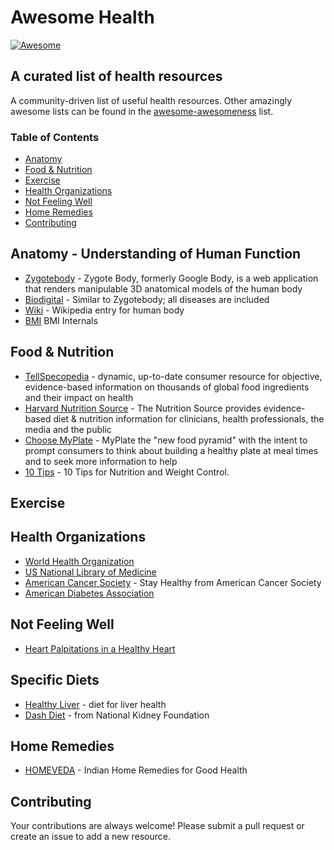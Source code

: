 # Awesome Health

[![Awesome](https://awesome.re/badge.svg)](https://awesome.re)

## A curated list of health resources

A community-driven list of useful health resources. Other amazingly awesome lists can be found in the [awesome-awesomeness](https://github.com/bayandin/awesome-awesomeness) list.

### Table of Contents

- [Anatomy](#anatomy)
- [Food & Nutrition](#food)
- [Exercise](#exercise)
- [Health Organizations](#health-organizations)
- [Not Feeling Well](#not-feeling-well)
- [Home Remedies](#home-remedies)
- [Contributing](#contributing)

## Anatomy - Understanding of Human Function

- [Zygotebody](http://zygotebody.com/) - Zygote Body, formerly Google Body, is a web application that renders manipulable 3D anatomical models of the human body
- [Biodigital](https://human.biodigital.com/index.html) - Similar to Zygotebody; all diseases are included
- [Wiki](http://en.wikipedia.org/wiki/Human_body) - Wikipedia entry for human body
- [BMI](http://blog.bodylabs.com/2015/01/29/visualizing-bmis-blind-spots/) BMI Internals

## Food & Nutrition

- [TellSpecopedia](http://www.tellspecopedia.com/) - dynamic, up-to-date consumer resource for objective, evidence-based information on thousands of global food ingredients and their impact on health
- [Harvard Nutrition Source](http://www.hsph.harvard.edu/nutritionsource/) - The Nutrition Source provides evidence-based diet & nutrition information for clinicians, health professionals, the media and the public
- [Choose MyPlate](http://www.choosemyplate.gov/) - MyPlate the "new food pyramid" with the intent to prompt consumers to think about building a healthy plate at meal times and to seek more information to help
- [10 Tips](http://www.choosemyplate.gov/healthy-eating-tips/ten-tips.html) - 10 Tips for Nutrition and Weight Control.

## Exercise

## Health Organizations

- [World Health Organization](http://www.who.int/en/)
- [US National Library of Medicine](http://www.nlm.nih.gov/)
- [American Cancer Society](http://www.cancer.org/healthy/index) - Stay Healthy from American Cancer Society
- [American Diabetes Association](http://www.diabetes.org/)

## Not Feeling Well

- [Heart Palpitations in a Healthy Heart](http://www.heartmdinstitute.com/126-hmd-root/hmd-articles/494-worried-about-heart-palpitations#!kmt-start=10)

## Specific Diets

- [Healthy Liver](http://www.nlm.nih.gov/medlineplus/ency/article/002441.htm) - diet for liver health
- [Dash Diet](https://www.kidney.org/atoz/content/Dash_Diet) - from National Kidney Foundation

## Home Remedies

- [HOMEVEDA](http://www.homeveda.com/) - Indian Home Remedies for Good Health

## Contributing

Your contributions are always welcome! Please submit a pull request or create an issue to add a new resource.